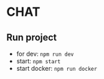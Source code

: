 # CHAT

## Run project

* for dev: `npm run dev`
* start: `npm start`
* start docker: `npm run docker`